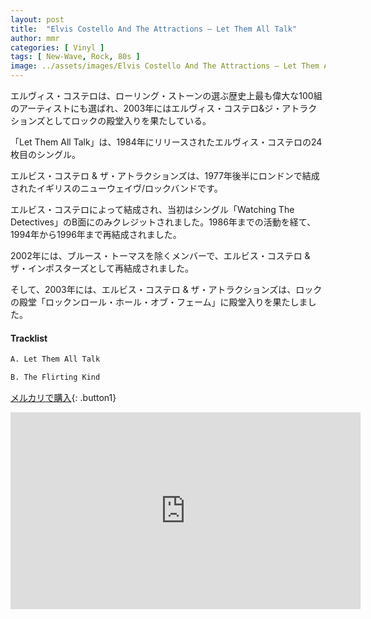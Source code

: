 ```yaml
---
layout: post
title:  "Elvis Costello And The Attractions – Let Them All Talk"
author: mmr
categories: [ Vinyl ]
tags: [ New-Wave, Rock, 80s ]
image: ../assets/images/Elvis Costello And The Attractions – Let Them All Talk.jpg
---
```


エルヴィス・コステロは、ローリング・ストーンの選ぶ歴史上最も偉大な100組のアーティストにも選ばれ、2003年にはエルヴィス・コステロ&ジ・アトラクションズとしてロックの殿堂入りを果たしている。

「Let Them All Talk」は、1984年にリリースされたエルヴィス・コステロの24枚目のシングル。

エルビス・コステロ & ザ・アトラクションズは、1977年後半にロンドンで結成されたイギリスのニューウェイヴ/ロックバンドです。

エルビス・コステロによって結成され、当初はシングル「Watching The Detectives」のB面にのみクレジットされました。1986年までの活動を経て、1994年から1996年まで再結成されました。

2002年には、ブルース・トーマスを除くメンバーで、エルビス・コステロ & ザ・インポスターズとして再結成されました。

そして、2003年には、エルビス・コステロ & ザ・アトラクションズは、ロックの殿堂「ロックンロール・ホール・オブ・フェーム」に殿堂入りを果たしました。

#### Tracklist
```md
A. Let Them All Talk

B. The Flirting Kind
```
[メルカリで購入](https://jp.mercari.com/item/m52393761866?afid=6142608987){: .button1}


<iframe width="560" height="315" src="https://www.youtube.com/embed/NaYJCfenR20?si=WLLTgzfK830LcuWg" title="YouTube video player" frameborder="0" allow="accelerometer; autoplay; clipboard-write; encrypted-media; gyroscope; picture-in-picture; web-share" referrerpolicy="strict-origin-when-cross-origin" allowfullscreen></iframe>
